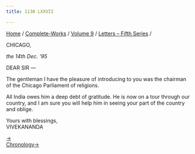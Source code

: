 ```yaml
---
title: 1130 LXXVII

---
```

[Home](../../../index.htm) / [Complete-Works](../../complete_works.htm)
/ [Volume 9](../volume_9_contents.htm) / [Letters – Fifth
Series](letters_fifth_series_contents.htm) /



CHICAGO,

*the 14th Dec. '95*

DEAR SIR —

The gentleman I have the pleasure of introducing to you was the chairman
of the Chicago Parliament of religions.

All India owes him a deep debt of gratitude. He is now on a tour through
our country, and I am sure you will help him in seeing your part of the
country and oblige.

Yours with blessings,  
VIVEKANANDA

[→](078_christina.htm)  
[Chronology→](../../volume_8/epistles_fourth_series/064_blessed_and_beloved.htm)